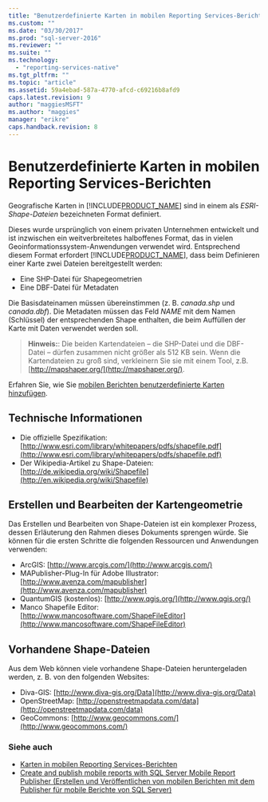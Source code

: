 ```yaml
---
title: "Benutzerdefinierte Karten in mobilen Reporting Services-Berichten | Microsoft Docs"
ms.custom: ""
ms.date: "03/30/2017"
ms.prod: "sql-server-2016"
ms.reviewer: ""
ms.suite: ""
ms.technology: 
  - "reporting-services-native"
ms.tgt_pltfrm: ""
ms.topic: "article"
ms.assetid: 59a4ebad-587a-4770-afcd-c69216b8afd9
caps.latest.revision: 9
author: "maggiesMSFT"
ms.author: "maggies"
manager: "erikre"
caps.handback.revision: 8
---
```

# Benutzerdefinierte Karten in mobilen Reporting Services-Berichten
Geografische Karten in [!INCLUDE[PRODUCT_NAME](../../includes/product-name.md)] sind in einem als *ESRI-Shape-Dateien* bezeichneten Format definiert.  
  
Dieses wurde ursprünglich von einem privaten Unternehmen entwickelt und ist inzwischen ein weitverbreitetes halboffenes Format, das in vielen Geoinformationssystem-Anwendungen verwendet wird. Entsprechend diesem Format erfordert [!INCLUDE[PRODUCT_NAME](../../includes/short-product-name.md)], dass beim Definieren einer Karte zwei Dateien bereitgestellt werden:  
  
- Eine SHP-Datei für Shapegeometrien  
- Eine DBF-Datei für Metadaten  
  
Die Basisdateinamen müssen übereinstimmen (z. B. *canada.shp* und *canada.dbf*). Die Metadaten müssen das Feld *NAME* mit dem Namen (Schlüssel) der entsprechenden Shape enthalten, die beim Auffüllen der Karte mit Daten verwendet werden soll.  
  
> **Hinweis:**: Die beiden Kartendateien – die SHP-Datei und die DBF-Datei – dürfen zusammen nicht größer als 512 KB sein. Wenn die Kartendateien zu groß sind, verkleinern Sie sie mit einem Tool, z.B. [http://mapshaper.org/](http://mapshaper.org/).  
  
Erfahren Sie, wie Sie [mobilen Berichten benutzerdefinierte Karten hinzufügen](../../reporting-services/mobile-reports/add-a-custom-map-to-a-reporting-services-mobile-report.md).  
  
## Technische Informationen  
  
- Die offizielle Spezifikation: [http://www.esri.com/library/whitepapers/pdfs/shapefile.pdf](http://www.esri.com/library/whitepapers/pdfs/shapefile.pdf)  
- Der Wikipedia-Artikel zu Shape-Dateien: [http://de.wikipedia.org/wiki/Shapefile](http://en.wikipedia.org/wiki/Shapefile)  
  
## Erstellen und Bearbeiten der Kartengeometrie  
  
Das Erstellen und Bearbeiten von Shape-Dateien ist ein komplexer Prozess, dessen Erläuterung den Rahmen dieses Dokuments sprengen würde. Sie können für die ersten Schritte die folgenden Ressourcen und Anwendungen verwenden:  
  
- ArcGIS: [http://www.arcgis.com/](http://www.arcgis.com/)  
- MAPublisher-Plug-In für Adobe Illustrator: [http://www.avenza.com/mapublisher](http://www.avenza.com/mapublisher)  
- QuantumGIS (kostenlos): [http://www.qgis.org/](http://www.qgis.org/)  
- Manco Shapefile Editor: [http://www.mancosoftware.com/ShapeFileEditor](http://www.mancosoftware.com/ShapeFileEditor)  
  
## Vorhandene Shape-Dateien  
  
Aus dem Web können viele vorhandene Shape-Dateien heruntergeladen werden, z. B. von den folgenden Websites:  
  
- Diva-GIS: [http://www.diva-gis.org/Data](http://www.diva-gis.org/Data)  
- OpenStreetMap: [http://openstreetmapdata.com/data](http://openstreetmapdata.com/data)  
- GeoCommons: [http://www.geocommons.com/](http://www.geocommons.com/)  
  
### Siehe auch  
- [Karten in mobilen Reporting Services-Berichten](../../reporting-services/mobile-reports/maps-in-reporting-services-mobile-reports.md)  
- [Create and publish mobile reports with SQL Server Mobile Report Publisher (Erstellen und Veröffentlichen von mobilen Berichten mit dem Publisher für mobile Berichte von SQL Server)](../../reporting-services/mobile-reports/create-mobile-reports-with-sql-server-mobile-report-publisher.md)   
  
  
  
